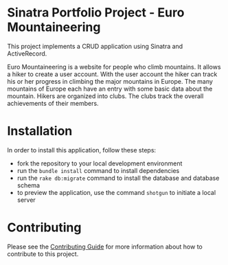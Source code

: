 # Sinatra Portfolio Project - Euro Mountaineering

This project implements a CRUD application using Sinatra and ActiveRecord.

Euro Mountaineering is a website for people who climb mountains. It allows a hiker to create a user account. With the user account the hiker can track his or her progress in climbing the major mountains in Europe. The many mountains of Europe each have an entry with some basic data about the mountain. Hikers are organized into clubs. The clubs track the overall achievements of their members.

# Installation

In order to install this application, follow these steps:

* fork the repository to your local development environment
* run the ``bundle install`` command to install dependencies
* run the ``rake db:migrate`` command to install the database and database schema
* to preview the application, use the command ``shotgun`` to initiate a local server 

# Contributing

Please see the [Contributing Guide](CONTRIBUTING.md) for more information about how to contribute to this project.